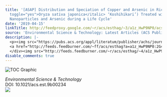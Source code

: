 ```yaml
---
title: '[ASAP] Distribution and Speciation of Copper and Arsenic in Rice Plants (<italic
  toggle="yes">Oryza sativa japonica</italic> ‘Koshihikari’) Treated with Copper Oxide
  Nanoparticles and Arsenic during a Life Cycle'
date: '2019-04-15'
linkTitle: http://feedproxy.google.com/~r/acs/esthag/~3/a1z_HwP9NP0/acs.est.9b00234
source: 'Environmental Science & Technology: Latest Articles (ACS Publications)'
description: |-
  <p><img src="https://pubs.acs.org/appl/literatum/publisher/achs/journals/content/esthag/0/esthag.ahead-of-print/acs.est.9b00234/20190415/images/medium/es-2019-00234j_0007.gif" alt="TOC Graphic"/></p><div><cite>Environmental Science & Technology</cite></div><div>DOI: 10.1021/acs.est.9b00234</div><div class="feedflare">
  <a href="http://feeds.feedburner.com/~ff/acs/esthag?a=a1z_HwP9NP0:2G4KffUzofY:yIl2AUoC8zA"><img src="http://feeds.feedburner.com/~ff/acs/esthag?d=yIl2AUoC8zA" border="0"></img></a>
  </div><img src="http://feeds.feedburner.com/~r/acs/esthag/~4/a1z_HwP9NP0" height="1" width="1" ...
disable_comments: true
---
```

<p><img src="https://pubs.acs.org/appl/literatum/publisher/achs/journals/content/esthag/0/esthag.ahead-of-print/acs.est.9b00234/20190415/images/medium/es-2019-00234j_0007.gif" alt="TOC Graphic"/></p><div><cite>Environmental Science & Technology</cite></div><div>DOI: 10.1021/acs.est.9b00234</div><div class="feedflare">
<a href="http://feeds.feedburner.com/~ff/acs/esthag?a=a1z_HwP9NP0:2G4KffUzofY:yIl2AUoC8zA"><img src="http://feeds.feedburner.com/~ff/acs/esthag?d=yIl2AUoC8zA" border="0"></img></a>
</div><img src="http://feeds.feedburner.com/~r/acs/esthag/~4/a1z_HwP9NP0" height="1" width="1" ...